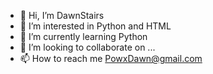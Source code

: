 - 👋 Hi, I’m DawnStairs
- 👀 I’m interested in Python and HTML
- 🌱 I’m currently learning Python
- 💞️ I’m looking to collaborate on ...
- 📫 How to reach me PowxDawn@gmail.com

<!---
DawnStairs/DawnStairs is a ✨ special ✨ repository because its `README.md` (this file) appears on your GitHub profile.
You can click the Preview link to take a look at your changes.
--->
